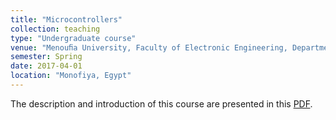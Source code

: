 ```yaml
---
title: "Microcontrollers"
collection: teaching
type: "Undergraduate course"
venue: "Menouﬁa University, Faculty of Electronic Engineering, Department of Industrial Electronics and Control Engineering"
semester: Spring
date: 2017-04-01
location: "Monofiya, Egypt"
---
```


The description and introduction of this course are presented in this [PDF](http://amekhalifa.github.io/files/teaching/microcontroller/Lecture_0_Introduction_to_PartII.pdf).


